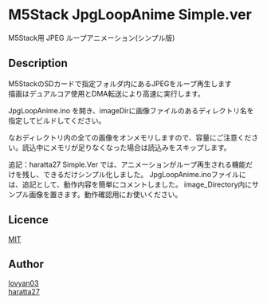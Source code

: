 M5Stack JpgLoopAnime Simple.ver
===

M5Stack用 JPEG ループアニメーション(シンプル版)

## Description
  
M5StackのSDカードで指定フォルダ内にあるJPEGをループ再生します  
描画はデュアルコア使用とDMA転送により高速に実行します。  
  
JpgLoopAnime.ino を開き、imageDirに画像ファイルのあるディレクトリ名を指定してビルドしてください。  
  
なおディレクトリ内の全ての画像をオンメモリしますので、容量にご注意ください。読込中にメモリが足りなくなった場合は読込みをスキップします。  

追記：haratta27
Simple.Ver では、アニメーションがループ再生される機能だけを残し、できるだけシンプル化しました。
JpgLoopAnime.inoファイルには、追記として、動作内容を簡単にコメントしました。
image_Directory内にサンプル画像を置きます。動作確認用にお使いください。

## Licence

[MIT](https://github.com/lovyan03/M5Stack_JpgLoopAnime/blob/master/LICENSE)  

## Author

[lovyan03](https://twitter.com/lovyan03)  
[haratta27](https:/twitter.com/harattaMouse)
